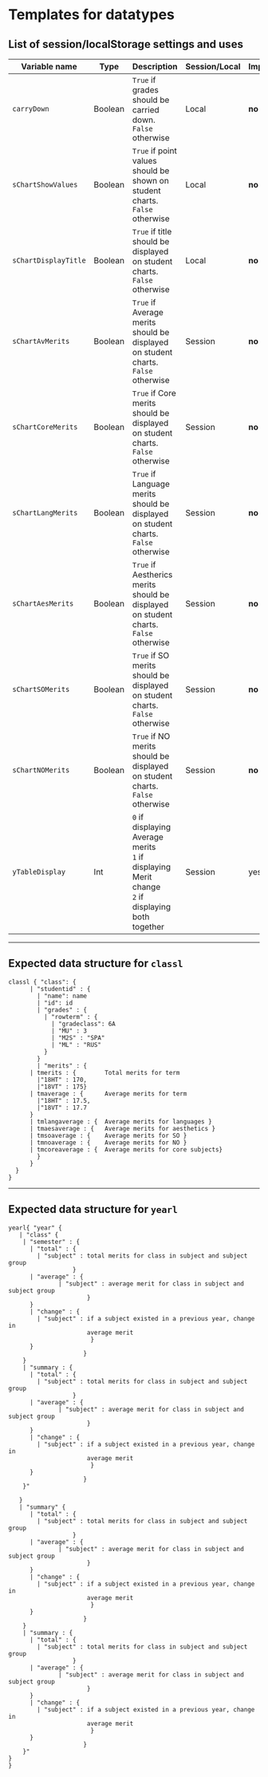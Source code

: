 # Templates for datatypes

## List of session/localStorage settings and uses

| Variable name | Type| Description | Session/Local | Implemented |
|---- | ---- | ---- | ---- | ---- |
| `carryDown` | Boolean | `True` if grades should be carried down. `False` otherwise | Local | **no** |
| `sChartShowValues` | Boolean | `True` if point values should be shown on student charts. `False` otherwise | Local | **no**|
| `sChartDisplayTitle`| Boolean | `True` if title should be displayed on student charts. `False` otherwise | Local | **no** |
| `sChartAvMerits` | Boolean | `True` if Average merits should be displayed on student charts. `False` otherwise | Session | **no**|
| `sChartCoreMerits` | Boolean | `True` if Core merits should be displayed on student charts. `False` otherwise | Session | **no** |
| `sChartLangMerits` | Boolean | `True` if Language merits should be displayed on student charts. `False` otherwise | Session | **no** |
| `sChartAesMerits` | Boolean | `True` if Aestherics merits should be displayed on student charts. `False` otherwise | Session | **no** |
| `sChartSOMerits` | Boolean | `True` if SO merits should be displayed on student charts. `False` otherwise | Session | **no** |
| `sChartNOMerits` | Boolean | `True` if NO merits should be displayed on student charts. `False` otherwise | Session | **no** |
| `yTableDisplay` | Int | `0`  if displaying Average merits<br>`1` if displaying Merit change<br>`2` if displaying both together | Session | yes |
---
## Expected data structure for `classl`
~~~
classl { "class": {
      | "studentid" : {
        | "name": name
        | "id": id
        | "grades" : {
          | "rowterm" : {
            | "gradeclass": 6A
            | "MU" : 3
            | "M2S" : "SPA"
            | "ML" : "RUS"
          }
        }
        | "merits" : {
      | tmerits : {        Total merits for term
        |"18HT" : 170,
        |"18VT" : 175}
      | tmaverage : {      Average merits for term
        |"18HT" : 17.5,
        |"18VT" : 17.7
      }
      | tmlangaverage : {  Average merits for languages }
      | tmaesaverage : {   Average merits for aesthetics }
      | tmsoaverage : {    Average merits for SO }
      | tmnoaverage : {    Average merits for NO }
      | tmcoreaverage : {  Average merits for core subjects}
        }
      }
  }
}
~~~
---
## Expected data structure for `yearl`
~~~
yearl{ "year" {
   | "class" {
    | "semester" : {
      | "total" : {
        | "subject" : total merits for class in subject and subject group
                  }
      | "average" : {
              | "subject" : average merit for class in subject and subject group
                      }
      }
      | "change" : {
        | "subject" : if a subject existed in a previous year, change in
                      average merit
                       }
      }
                     }
    }
    | "summary : {
      | "total" : {
        | "subject" : total merits for class in subject and subject group
                  }
      | "average" : {
              | "subject" : average merit for class in subject and subject group
                      }
      }
      | "change" : {
        | "subject" : if a subject existed in a previous year, change in
                      average merit
                       }
      }
                     }
    }"

   }
   | "summary" {
      | "total" : {
        | "subject" : total merits for class in subject and subject group
                  }
      | "average" : {
              | "subject" : average merit for class in subject and subject group
                      }
      }
      | "change" : {
        | "subject" : if a subject existed in a previous year, change in
                      average merit
                       }
      }
                     }
    }
    | "summary : {
      | "total" : {
        | "subject" : total merits for class in subject and subject group
                  }
      | "average" : {
              | "subject" : average merit for class in subject and subject group
                      }
      }
      | "change" : {
        | "subject" : if a subject existed in a previous year, change in
                      average merit
                       }
      }
                     }
    }"
}
}
~~~
